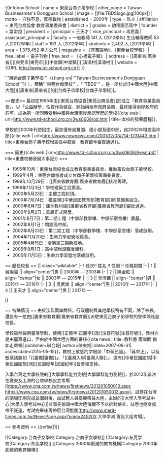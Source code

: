 {{Infobox School
| name           = 東莞台商子弟學校 
| other_name     = Taiwan Businessmen's Dongguan School 
| image          = [[file:TBDSlogo.jpg|100px]]
| motto          = 自強不息，厚德載物 
| established    = 2000年
| type           = 私立
| affiliation    = 東莞台商協會 教育事業委員會
| district       = 
| grades         = 幼稚園至高中
| founder        = 葉宏燈
| president      = 
| principal      = 王天才
| vice_principal = 馮思義
| assistaant_principal =
| faculty        = 一般教師 141 人 (2012學年)
                   生活輔導教師 53 人(2012學年)
| staff          = 193 人 (2012學年)
| students       = 2,402 人 (2013學年)
| area           = 1,378,452 平方公尺
| magazine       = 《育苗園地》、《東莞台校學報》
| free_label     = 電子刊物
| free_text      = 《心橋電子報》
| address        = [[廣東省|廣東省]][[東莞市|東莞市]][[中堂鎮|中堂鎮]][[潢涌村|潢涌村]]
| website        = {{URL|http://www.td-school.org.cn}}
}}

'''東莞台商子弟學校'''（{{lang-en|'''Taiwan Businessmen's Dongguan School'''}} ），簡稱'''東莞台商學校'''、'''TBDS''' ，是一所位於[[中國大陸|中國大陸]][[廣東省|廣東省]]的[[台商子弟學校|台商子弟學校]]。

==歷史==
最初在1995年由[[東莞台商協會|東莞台商協會]]於成立「教育事業委員會」，以「公益辦學」性質作為號召，開始與兩岸政府協商，最終獲得兩岸政府的許可，成為第一所同時受到中國與台灣兩岸承認學歷的學校<ref>{{cite web | url=http://www.td-school.org.cn/3ws0608/od.htm | title=本校的發展歷程}}</ref>。

學校於2000年刊使招生，最初僅有幼稚園、國小部及國中部，自2002年增設高中部<ref>{{cite web | url=http://www.nownews.com/2001/12/03/714-1231443.htm | title=東莞台商子弟學校增設高中部案　教育部今審查通過}}</ref>。

=== 簡史<ref>{{cite web | url=http://www.td-school.org.cn/3ws0608/6year.pdf | title=重要校務發展大事記}}</ref> ===
* 1995年10月：東莞台商協會成立教育事業委員會，推動籌設台商子弟學校。
* 1999年4月：東莞台商協會成立台商子弟學校籌備委員會。
* 1999年10月29日：[[廣東省教育廳|廣東省教育廳]]核准籌建。
* 1999年11月3日：學校建築工程奠基。
* 2000年5月23日：主體工程封頂。
* 2000年7月24日：獲臺灣[[中華民國教育部|教育部]]同意備案設立。
* 2000年8月7日：課本教材經[[廣東省教育廳|廣東省教育廳]]審批通過。
* 2000年9月2日：首屆正式開學。
* 2001年8月7日：第二期工程（中學部教學樓、中學部宿舍樓）奠基。
* 2002年8月1日：增設高中部。
* 2002年8月23日：第二期工程（中學部教學樓、中學部宿舍樓）落成啟用。
* 2004年11月20日：生命力學習營地奠基。
* 2005年4月15日：增購第三期新校地。
* 2005年8月1日：高中部增設職業類科。
* 2005年11月5日：生命力學習營地落成啟用。

== 歷任校長 ==
{| class="wikitable"
|-
! 任次!! 姓名 !! 性別 !! 任職期間 
|-
| 1 || 吳燦陽 || align="center"|男 || 2000年 — 2003年
|-
| 2 || 陳金粧 || align="center"|女 || 2003年 — 2015年
|-
| 3 || 吳清鏞 || align="center"|男 || 2015年 — 2016年
|-
| 3 || 吳武雄 || align="center"|男 || 2016年 — 2017年
|-
| 4 || 王天才 || align="center"|男 || 2017年 —

|}

== 特殊情況 ==
由於涉及兩岸關係，行政體制與其他學校稍有不同，除了校長，還設有一位由[[廣東省教育廳|廣東省教育廳]]派駐東莞台商子弟學校的督學兼任副校長。

學校雖然採用臺灣學制，使用[[正體字|正體字]]及[[注音符號|注音符號]]，教材亦是由臺灣進口，但由於中國大陸方面的審核<ref>{{cite news | title=教科書 兩岸間 猶如走單槓| publisher=聯合報| author=陳東旭| date=2007-08-31| accessdate=2015-05-15}}</ref>，教材上敏感的字眼如「中華民國」、「蔣中正」，以及敏感議題如「[[臺獨|臺獨]]」、「[[臺灣入聯|臺灣入聯]]」、還有[[中華民國國旗|中華民國國旗]]和[[民國紀年|民國紀年]]皆會被塗掉。

入學台灣之大學校院的[[大學學科能力測驗|大學學科能力測驗]]，於2012年首次在廣東及上海的台商學校設立考場<ref>[https://www.cna.com.tw/news/firstnews/201201050013.aspx https://www.cna.com.tw/news/firstnews/201201050013.aspx]</ref>，試卷在台灣的闈場印刷完成並彌封後，由試務人員搭機帶往大陸，主辦的[[大學入學考試中心|大學入學考試中心]]並事先協調中國大陸海關不予以拆封檢查，試卷也隨身攜帶不託運，考試完畢後再帶回台灣批閱<ref>[http://www.merit-times.com.tw/NewsPage.aspx?unid=249203 大學學測 首設大陸考場]</ref>。

== 參考資料 ==
{{reflist|1}}

[[Category:台商子女學校|Category:台商子女學校]]
[[Category:东莞学校|Category:东莞学校]]
[[Category:2000年創建的教育機構|Category:2000年創建的教育機構]]